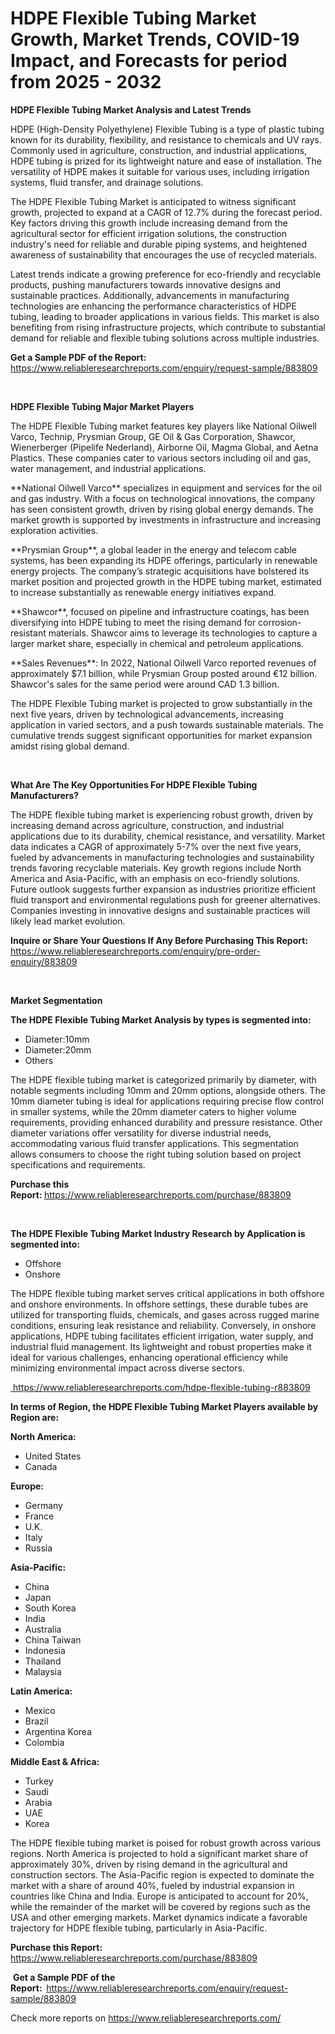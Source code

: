 <p><h1>HDPE Flexible Tubing Market Growth, Market Trends, COVID-19 Impact, and Forecasts for period from 2025 - 2032</h1></p><p><strong>HDPE Flexible Tubing Market Analysis and Latest Trends</strong></p>
<p><p>HDPE (High-Density Polyethylene) Flexible Tubing is a type of plastic tubing known for its durability, flexibility, and resistance to chemicals and UV rays. Commonly used in agriculture, construction, and industrial applications, HDPE tubing is prized for its lightweight nature and ease of installation. The versatility of HDPE makes it suitable for various uses, including irrigation systems, fluid transfer, and drainage solutions.</p><p>The HDPE Flexible Tubing Market is anticipated to witness significant growth, projected to expand at a CAGR of 12.7% during the forecast period. Key factors driving this growth include increasing demand from the agricultural sector for efficient irrigation solutions, the construction industry's need for reliable and durable piping systems, and heightened awareness of sustainability that encourages the use of recycled materials. </p><p>Latest trends indicate a growing preference for eco-friendly and recyclable products, pushing manufacturers towards innovative designs and sustainable practices. Additionally, advancements in manufacturing technologies are enhancing the performance characteristics of HDPE tubing, leading to broader applications in various fields. This market is also benefiting from rising infrastructure projects, which contribute to substantial demand for reliable and flexible tubing solutions across multiple industries.</p></p>
<p><strong>Get a Sample PDF of the Report:&nbsp;</strong> <a href="https://www.reliableresearchreports.com/enquiry/request-sample/883809?utm_campaign=2102&utm_medium=2&utm_source=Github&utm_content=ia&utm_term=01022025&utm_id=hdpe-flexible-tubing">https://www.reliableresearchreports.com/enquiry/request-sample/883809</a></p>
<p>&nbsp;</p>
<p><strong>HDPE Flexible Tubing Major Market Players</strong></p>
<p><p>The HDPE Flexible Tubing market features key players like National Oilwell Varco, Technip, Prysmian Group, GE Oil & Gas Corporation, Shawcor, Wienerberger (Pipelife Nederland), Airborne Oil, Magma Global, and Aetna Plastics. These companies cater to various sectors including oil and gas, water management, and industrial applications.</p><p>**National Oilwell Varco** specializes in equipment and services for the oil and gas industry. With a focus on technological innovations, the company has seen consistent growth, driven by rising global energy demands. The market growth is supported by investments in infrastructure and increasing exploration activities.</p><p>**Prysmian Group**, a global leader in the energy and telecom cable systems, has been expanding its HDPE offerings, particularly in renewable energy projects. The company’s strategic acquisitions have bolstered its market position and projected growth in the HDPE tubing market, estimated to increase substantially as renewable energy initiatives expand.</p><p>**Shawcor**, focused on pipeline and infrastructure coatings, has been diversifying into HDPE tubing to meet the rising demand for corrosion-resistant materials. Shawcor aims to leverage its technologies to capture a larger market share, especially in chemical and petroleum applications.</p><p>**Sales Revenues**: In 2022, National Oilwell Varco reported revenues of approximately $7.1 billion, while Prysmian Group posted around €12 billion. Shawcor's sales for the same period were around CAD 1.3 billion.</p><p>The HDPE Flexible Tubing market is projected to grow substantially in the next five years, driven by technological advancements, increasing application in varied sectors, and a push towards sustainable materials. The cumulative trends suggest significant opportunities for market expansion amidst rising global demand.</p></p>
<p>&nbsp;</p>
<p><strong>What Are The Key Opportunities For HDPE Flexible Tubing Manufacturers?</strong></p>
<p><p>The HDPE flexible tubing market is experiencing robust growth, driven by increasing demand across agriculture, construction, and industrial applications due to its durability, chemical resistance, and versatility. Market data indicates a CAGR of approximately 5-7% over the next five years, fueled by advancements in manufacturing technologies and sustainability trends favoring recyclable materials. Key growth regions include North America and Asia-Pacific, with an emphasis on eco-friendly solutions. Future outlook suggests further expansion as industries prioritize efficient fluid transport and environmental regulations push for greener alternatives. Companies investing in innovative designs and sustainable practices will likely lead market evolution.</p></p>
<p><strong>Inquire or Share Your Questions If Any Before Purchasing This Report:</strong> <a href="https://www.reliableresearchreports.com/enquiry/pre-order-enquiry/883809?utm_campaign=2102&utm_medium=2&utm_source=Github&utm_content=ia&utm_term=01022025&utm_id=hdpe-flexible-tubing">https://www.reliableresearchreports.com/enquiry/pre-order-enquiry/883809</a></p>
<p>&nbsp;</p>
<p><strong>Market Segmentation</strong></p>
<p><strong>The HDPE Flexible Tubing Market Analysis by types is segmented into:</strong></p>
<p><ul><li>Diameter:10mm</li><li>Diameter:20mm</li><li>Others</li></ul></p>
<p><p>The HDPE flexible tubing market is categorized primarily by diameter, with notable segments including 10mm and 20mm options, alongside others. The 10mm diameter tubing is ideal for applications requiring precise flow control in smaller systems, while the 20mm diameter caters to higher volume requirements, providing enhanced durability and pressure resistance. Other diameter variations offer versatility for diverse industrial needs, accommodating various fluid transfer applications. This segmentation allows consumers to choose the right tubing solution based on project specifications and requirements.</p></p>
<p><strong>Purchase this Report:&nbsp;</strong><a href="https://www.reliableresearchreports.com/purchase/883809?utm_campaign=2102&utm_medium=2&utm_source=Github&utm_content=ia&utm_term=01022025&utm_id=hdpe-flexible-tubing">https://www.reliableresearchreports.com/purchase/883809</a></p>
<p>&nbsp;</p>
<p><strong>The HDPE Flexible Tubing Market Industry Research by Application is segmented into:</strong></p>
<p><ul><li>Offshore</li><li>Onshore</li></ul></p>
<p><p>The HDPE flexible tubing market serves critical applications in both offshore and onshore environments. In offshore settings, these durable tubes are utilized for transporting fluids, chemicals, and gases across rugged marine conditions, ensuring leak resistance and reliability. Conversely, in onshore applications, HDPE tubing facilitates efficient irrigation, water supply, and industrial fluid management. Its lightweight and robust properties make it ideal for various challenges, enhancing operational efficiency while minimizing environmental impact across diverse sectors.</p></p>
<p><a href="https://www.reliableresearchreports.com/hdpe-flexible-tubing-r883809?utm_campaign=2102&utm_medium=2&utm_source=Github&utm_content=ia&utm_term=01022025&utm_id=hdpe-flexible-tubing">&nbsp;https://www.reliableresearchreports.com/hdpe-flexible-tubing-r883809</a></p>
<p><strong>In terms of Region, the HDPE Flexible Tubing Market Players available by Region are:</strong></p>
<p>
    <p> <strong> North America: </strong>
        <ul>
            <li>United States</li>
            <li>Canada</li>
        </ul>
        </p> 
    <p> <strong> Europe: </strong>
        <ul>
            <li>Germany</li>
            <li>France</li>
            <li>U.K.</li>
            <li>Italy</li>
            <li>Russia</li>
        </ul>
        </p> 
    <p> <strong> Asia-Pacific: </strong>
        <ul>
            <li>China</li>
            <li>Japan</li>
            <li>South Korea</li>
            <li>India</li>
            <li>Australia</li>
            <li>China Taiwan</li>
            <li>Indonesia</li>
            <li>Thailand</li>
            <li>Malaysia</li>
        </ul>
        </p> 
    <p> <strong> Latin America: </strong>
        <ul>
            <li>Mexico</li>
            <li>Brazil</li>
            <li>Argentina Korea</li>
            <li>Colombia</li>
        </ul>
        </p> 
    <p> <strong> Middle East & Africa: </strong>
        <ul>
            <li>Turkey</li>
            <li>Saudi</li>
            <li>Arabia</li>
            <li>UAE</li>
            <li>Korea</li>
        </ul>
    </p>
    </p>
<p><p>The HDPE flexible tubing market is poised for robust growth across various regions. North America is projected to hold a significant market share of approximately 30%, driven by rising demand in the agricultural and construction sectors. The Asia-Pacific region is expected to dominate the market with a share of around 40%, fueled by industrial expansion in countries like China and India. Europe is anticipated to account for 20%, while the remainder of the market will be covered by regions such as the USA and other emerging markets. Market dynamics indicate a favorable trajectory for HDPE flexible tubing, particularly in Asia-Pacific.</p></p>
<p><strong>Purchase this Report: </strong><a href="https://www.reliableresearchreports.com/purchase/883809?utm_campaign=2102&utm_medium=2&utm_source=Github&utm_content=ia&utm_term=01022025&utm_id=hdpe-flexible-tubing">https://www.reliableresearchreports.com/purchase/883809</a></p>
<p>&nbsp;<strong>Get a Sample PDF of the Report:&nbsp;&nbsp;</strong><a href="https://www.reliableresearchreports.com/enquiry/request-sample/883809?utm_campaign=2102&utm_medium=2&utm_source=Github&utm_content=ia&utm_term=01022025&utm_id=hdpe-flexible-tubing">https://www.reliableresearchreports.com/enquiry/request-sample/883809</a></p>
<p><strong></strong></p>
<p>Check more reports on <a href="https://www.reliableresearchreports.com/?utm_campaign=2102&utm_medium=2&utm_source=Github&utm_content=ia&utm_term=01022025&utm_id=hdpe-flexible-tubing">https://www.reliableresearchreports.com/</a></p>
